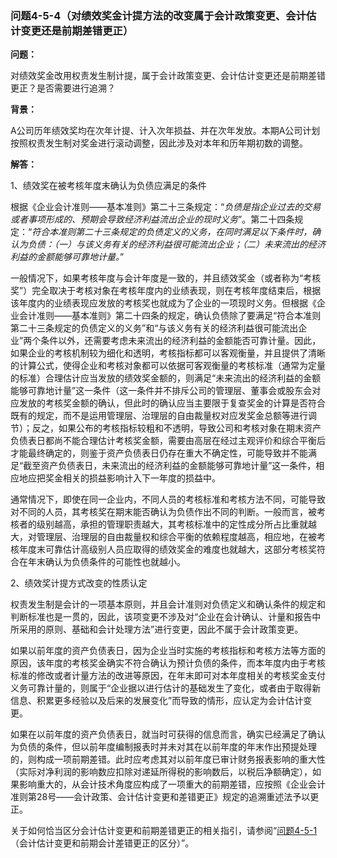 ### 问题4-5-4（对绩效奖金计提方法的改变属于会计政策变更、会计估计变更还是前期差错更正）

**问题：**

对绩效奖金改用权责发生制计提，属于会计政策变更、会计估计变更还是前期差错更正？是否需要进行追溯？

**背景：**

A公司历年绩效奖均在次年计提、计入次年损益、并在次年发放。本期A公司计划按照权责发生制对奖金进行滚动调整，因此涉及对本年和历年期初数的调整。

**解答：**

1、绩效奖在被考核年度末确认为负债应满足的条件

根据《企业会计准则——基本准则》第二十三条规定：“*负债是指企业过去的交易或者事项形成的、预期会导致经济利益流出企业的现时义务*”。第二十四条规定：“*符合本准则第二十三条规定的负债定义的义务，在同时满足以下条件时，确认为负债：（一）与该义务有关的经济利益很可能流出企业；（二）未来流出的经济利益的金额能够可靠地计量。*”

一般情况下，如果考核年度与会计年度是一致的，并且绩效奖金（或者称为“考核奖”）完全取决于考核对象在考核年度内的业绩表现，则在考核年度结束后，根据该年度内的业绩表现应发放的考核奖也就成为了企业的一项现时义务。但根据《企业会计准则——基本准则》第二十四条的规定，确认负债除了要满足“符合本准则第二十三条规定的负债定义的义务”和“与该义务有关的经济利益很可能流出企业”两个条件以外，还需要考虑未来流出的经济利益的金额能否可靠计量。因此，如果企业的考核机制较为细化和透明，考核指标都可以客观衡量，并且提供了清晰的计算公式，使得企业和考核对象都可以依据可客观衡量的考核标准（通常为定量的标准）合理估计应当发放的绩效奖金额的，则满足“未来流出的经济利益的金额能够可靠地计量”这一条件（这一条件并不排斥公司的管理层、董事会或股东会对应发放的考核奖金额的确认，但此时的确认应当主要限于复查奖金的计算是否符合既有的规定，而不是运用管理层、治理层的自由裁量权对应发奖金总额等进行调节）；反之，如果公布的考核指标较粗和不透明，导致公司和考核对象在期末资产负债表日都尚不能合理估计考核奖金额，需要由高层在经过主观评价和综合平衡后才能最终确定的，则鉴于资产负债表日仍存在重大不确定性，可能导致并不能满足“截至资产负债表日，未来流出的经济利益的金额能够可靠地计量”这一条件，相应地应把奖金相关的损益影响计入下一年度的损益中。

通常情况下，即使在同一企业内，不同人员的考核标准和考核方法不同，可能导致对不同的人员，其考核奖在期末能否确认为负债作出不同的判断。一般而言，被考核者的级别越高，承担的管理职责越大，其考核标准中的定性成分所占比重就越大，对管理层、治理层的自由裁量权和综合平衡的依赖程度越高，相应地，在被考核年度末可靠估计高级别人员应取得的绩效奖金的难度也就越大，这部分考核奖符合在年末确认为负债条件的可能性也就越小。

2、绩效奖计提方式改变的性质认定

权责发生制是会计的一项基本原则，并且会计准则对负债定义和确认条件的规定和判断标准也是一贯的，因此，该项变更不涉及对“企业在会计确认、计量和报告中所采用的原则、基础和会计处理方法”进行变更，因此不属于会计政策变更。

如果以前年度的资产负债表日，因为企业当时实施的考核指标和考核方法等方面的原因，该年度的考核奖金确实不符合确认为预计负债的条件，而本年度内由于考核标准的修改或者计量方法的改进等原因，在年末即可对本年度相关的考核奖金支付义务可靠计量的，则属于“企业据以进行估计的基础发生了变化，或者由于取得新信息、积累更多经验以及后来的发展变化”而导致的情形，应认定为会计估计变更。

如果在以前年度的资产负债表日，就当时可获得的信息而言，确实已经满足了确认为负债的条件，但以前年度编制报表时并未对其在以前年度的年末作出预提处理的，则构成一项前期差错。此时应考虑其对以前年度已审计财务报表影响的重大性（实际对净利润的影响数应扣除对递延所得税的影响数后，以税后净额确定），如果影响重大的，从会计技术角度应构成了一项重大的前期差错，应按照《企业会计准则第28号——会计政策、会计估计变更和差错更正》规定的追溯重述法予以更正。

关于如何恰当区分会计估计变更和前期差错更正的相关指引，请参阅“[问题4-5-1](#问题4-5-1会计估计变更和前期会计差错更正的区分)（会计估计变更和前期会计差错更正的区分）”。